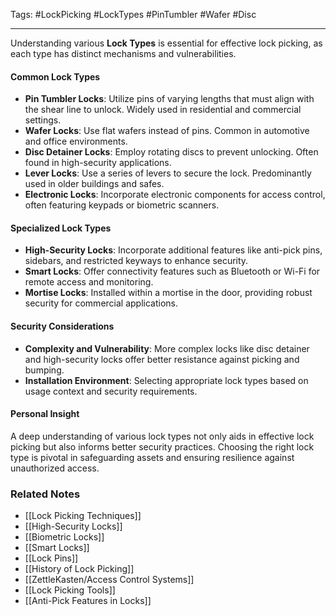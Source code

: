 Tags: #LockPicking #LockTypes #PinTumbler #Wafer #Disc

---

Understanding various **Lock Types** is essential for effective lock picking, as each type has distinct mechanisms and vulnerabilities.

#### **Common Lock Types**

- **Pin Tumbler Locks**: Utilize pins of varying lengths that must align with the shear line to unlock. Widely used in residential and commercial settings.
- **Wafer Locks**: Use flat wafers instead of pins. Common in automotive and office environments.
- **Disc Detainer Locks**: Employ rotating discs to prevent unlocking. Often found in high-security applications.
- **Lever Locks**: Use a series of levers to secure the lock. Predominantly used in older buildings and safes.
- **Electronic Locks**: Incorporate electronic components for access control, often featuring keypads or biometric scanners.

#### **Specialized Lock Types**

- **High-Security Locks**: Incorporate additional features like anti-pick pins, sidebars, and restricted keyways to enhance security.
- **Smart Locks**: Offer connectivity features such as Bluetooth or Wi-Fi for remote access and monitoring.
- **Mortise Locks**: Installed within a mortise in the door, providing robust security for commercial applications.

#### **Security Considerations**

- **Complexity and Vulnerability**: More complex locks like disc detainer and high-security locks offer better resistance against picking and bumping.
- **Installation Environment**: Selecting appropriate lock types based on usage context and security requirements.

#### **Personal Insight**

A deep understanding of various lock types not only aids in effective lock picking but also informs better security practices. Choosing the right lock type is pivotal in safeguarding assets and ensuring resilience against unauthorized access.

### **Related Notes**

- [[Lock Picking Techniques]]
- [[High-Security Locks]]
- [[Biometric Locks]]
- [[Smart Locks]]
- [[Lock Pins]]
- [[History of Lock Picking]]
- [[ZettleKasten/Access Control Systems]]
- [[Lock Picking Tools]]
- [[Anti-Pick Features in Locks]]